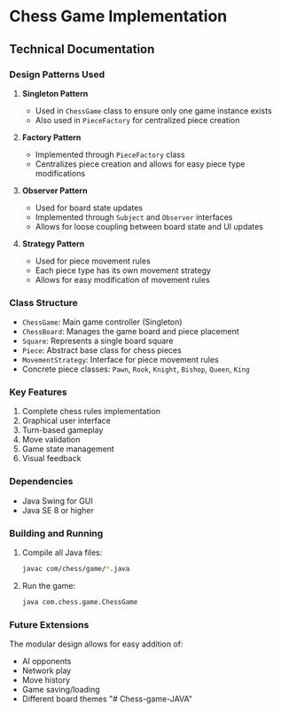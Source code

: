 # Chess Game Implementation

## Technical Documentation

### Design Patterns Used

1. **Singleton Pattern**
   - Used in `ChessGame` class to ensure only one game instance exists
   - Also used in `PieceFactory` for centralized piece creation

2. **Factory Pattern**
   - Implemented through `PieceFactory` class
   - Centralizes piece creation and allows for easy piece type modifications

3. **Observer Pattern**
   - Used for board state updates
   - Implemented through `Subject` and `Observer` interfaces
   - Allows for loose coupling between board state and UI updates

4. **Strategy Pattern**
   - Used for piece movement rules
   - Each piece type has its own movement strategy
   - Allows for easy modification of movement rules

### Class Structure

- `ChessGame`: Main game controller (Singleton)
- `ChessBoard`: Manages the game board and piece placement
- `Square`: Represents a single board square
- `Piece`: Abstract base class for chess pieces
- `MovementStrategy`: Interface for piece movement rules
- Concrete piece classes: `Pawn`, `Rook`, `Knight`, `Bishop`, `Queen`, `King`

### Key Features

1. Complete chess rules implementation
2. Graphical user interface
3. Turn-based gameplay
4. Move validation
5. Game state management
6. Visual feedback

### Dependencies

- Java Swing for GUI
- Java SE 8 or higher

### Building and Running

1. Compile all Java files:
   ```bash
   javac com/chess/game/*.java
   ```

2. Run the game:
   ```bash
   java com.chess.game.ChessGame
   ```

### Future Extensions

The modular design allows for easy addition of:
- AI opponents
- Network play
- Move history
- Game saving/loading
- Different board themes
"# Chess-game-JAVA" 
